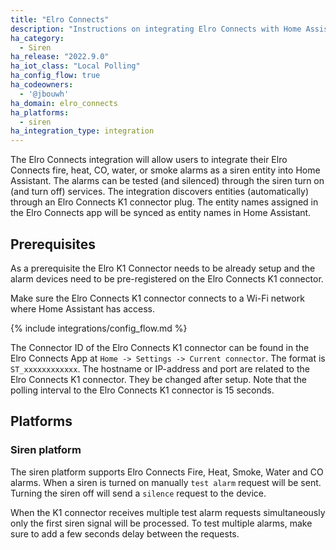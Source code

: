 ```yaml
---
title: "Elro Connects"
description: "Instructions on integrating Elro Connects with Home Assistant."
ha_category:
  - Siren
ha_release: "2022.9.0"
ha_iot_class: "Local Polling"
ha_config_flow: true
ha_codeowners:
  - '@jbouwh'
ha_domain: elro_connects
ha_platforms:
  - siren
ha_integration_type: integration
---
```


The Elro Connects integration will allow users to integrate their Elro Connects fire, heat, CO, water, or smoke alarms as a siren entity into Home Assistant. The alarms can be tested (and silenced) through the siren turn on (and turn off) services. The integration discovers entities (automatically) through an Elro Connects K1 connector plug. The entity names assigned in the Elro Connects app will be synced as entity names in Home Assistant.

## Prerequisites

As a prerequisite the Elro K1 Connector needs to be already setup and the alarm devices need to be pre-registered on the Elro Connects K1 connector.

Make sure the Elro Connects K1 connector connects to a Wi-Fi network where Home Assistant has access.

{% include integrations/config_flow.md %}

The Connector ID of the Elro Connects K1 connector can be found in the Elro Connects App at `Home -> Settings -> Current connector`. The format is `ST_xxxxxxxxxxxx`. The hostname or IP-address and port are related to the Elro Connects K1 connector. They be changed after setup. Note that the polling interval to the Elro Connects K1 connector is 15 seconds.

## Platforms

### Siren platform

The siren platform supports Elro Connects Fire, Heat, Smoke, Water and CO alarms.
When a siren is turned on manually `test alarm` request will be sent. Turning the siren off will send a `silence` request to the device.

<div class='note info'>
When the K1 connector receives multiple test alarm requests simultaneously only the first siren signal will be processed. To test multiple alarms, make sure to add a few seconds delay between the requests.
</div>
